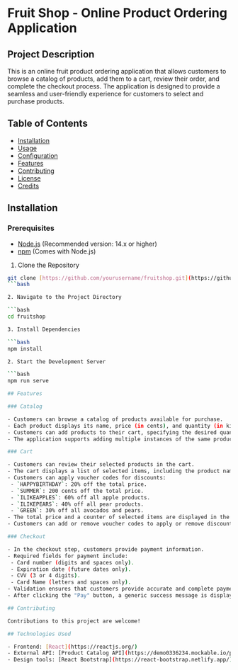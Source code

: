 # Fruit Shop - Online Product Ordering Application

## Project Description

This is an online fruit product ordering application that allows customers to browse a catalog of products, add them to a cart, review their order, and complete the checkout process. 
The application is designed to provide a seamless and user-friendly experience for customers to select and purchase products.

## Table of Contents

- [Installation](#installation)
- [Usage](#usage)
- [Configuration](#configuration)
- [Features](#features)
- [Contributing](#contributing)
- [License](#license)
- [Credits](#credits)

## Installation

### Prerequisites

- [Node.js](https://nodejs.org/) (Recommended version: 14.x or higher)
- [npm](https://www.npmjs.com/) (Comes with Node.js)

1. Clone the Repository

 ```bash
 git clone [https://github.com/yourusername/fruitshop.git](https://github.com/sotiriosmoustogiannis/FruitShop.git)
 ```bash

2. Navigate to the Project Directory

 ```bash
 cd fruitshop

3. Install Dependencies

 ```bash
 npm install

2. Start the Development Server

 ```bash
 npm run serve

## Features

### Catalog

- Customers can browse a catalog of products available for purchase.
- Each product displays its name, price (in cents), and quantity (in kilograms).
- Customers can add products to their cart, specifying the desired quantity.
- The application supports adding multiple instances of the same product without summing their quantities.

### Cart

- Customers can review their selected products in the cart.
- The cart displays a list of selected items, including the product name, quantity, price for the selected quantity, and a "Remove" button to remove items from the cart.
- Customers can apply voucher codes for discounts:
  - `HAPPYBIRTHDAY`: 20% off the total price.
  - `SUMMER`: 200 cents off the total price.
  - `ILIKEAPPLES`: 60% off all apple products.
  - `ILIKEPEARS`: 40% off all pear products.
  - `GREEN`: 30% off all avocados and pears.
- The total price and a counter of selected items are displayed in the cart.
- Customers can add or remove voucher codes to apply or remove discounts.

### Checkout

- In the checkout step, customers provide payment information.
- Required fields for payment include:
  - Card number (digits and spaces only).
  - Expiration date (future dates only).
  - CVV (3 or 4 digits).
  - Card Name (letters and spaces only).
- Validation ensures that customers provide accurate and complete payment information.
- After clicking the "Pay" button, a generic success message is displayed.

## Contributing

Contributions to this project are welcome!

## Technologies Used

- Frontend: [React](https://reactjs.org/)
- External API: [Product Catalog API](https://demo0336234.mockable.io/products)
- Design tools: [React Bootstrap](https://react-bootstrap.netlify.app/)

